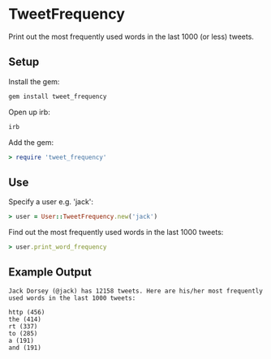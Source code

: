 TweetFrequency
===============

Print out the most frequently used words in the last 1000 (or less) tweets.

## Setup
Install the gem:

```ruby
gem install tweet_frequency
```

Open up irb:

```ruby
irb
```

Add the gem:

```ruby
> require 'tweet_frequency'
```

## Use
Specify a user e.g. 'jack':

```ruby
> user = User::TweetFrequency.new('jack')
```

Find out the most frequently used words in the last 1000 tweets:

```ruby
> user.print_word_frequency
```

## Example Output
```
Jack Dorsey (@jack) has 12158 tweets. Here are his/her most frequently used words in the last 1000 tweets: 

http (456)
the (414)
rt (337)
to (285)
a (191)
and (191)
```
